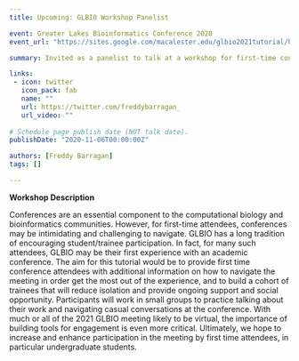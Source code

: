 ```yaml
---
title: Upcoming: GLBIO Workshop Panelist

event: Greater Lakes Bioinformatics Conference 2020
event_url: "https://sites.google.com/macalester.edu/glbio2021tutorial/home"

summary: Invited as a panelist to talk at a workshop for first-time conference attendees.

links:
 - icon: twitter
   icon_pack: fab
   name: ""
   url: https://twitter.com/freddybarragan_
   url_video: ""
   
# Schedule page publish date (NOT talk date).
publishDate: "2020-11-06T00:00:00Z"

authors: [Freddy Barragan]
tags: []

---
```



**Workshop Description**


Conferences are an essential component to the computational biology and bioinformatics communities. However, for first-time attendees, conferences may be intimidating and challenging to navigate. GLBIO has a long tradition of encouraging student/trainee participation.  In fact, for many such attendees, GLBIO may be their first experience with an academic conference. The aim for this tutorial would be to provide first time conference attendees with additional information on how to navigate the meeting in order get the most out of the experience, and to build a cohort of trainees that will reduce isolation and provide ongoing support and social opportunity. Participants will work in small groups to practice talking about their work and navigating casual conversations at the conference. With much or all of the 2021 GLBIO meeting likely to be virtual, the importance of building tools for engagement is even more critical. Ultimately, we hope to increase and enhance participation in the meeting by first time attendees, in particular undergraduate students.
